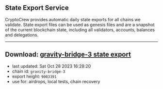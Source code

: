 ## State Export Service
CryptoCrew provides automatic daily state exports for all chains we validate. State export files can be used as genesis files and are a snapshot of the current blockchain state, including all validators, accounts, balances and delegations.

---
**Download: [gravity-bridge-3 state export](https://dl.ccvalidators.com/SERVICE/gravitybridge/gravity-bridge-3_export_9003391.json)**
---

- last updated: Sat Oct 28 2023 16:28:20
- chain id: `gravity-bridge-3`
- export height: `9003391`
- use for: airdrops, local tests, chain recovery

